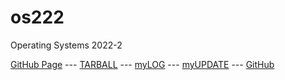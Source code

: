 # os222
Operating Systems 2022-2

[GitHub Page](https://al-ayubi2020.github.io/os222/) ---
[TARBALL]() ---
[myLOG](TXT/mylog.txt) ---
[myUPDATE](TXT/myupdate.txt) ---
[GitHub](https://github.com/al-ayubi2020/os222)
<br>
